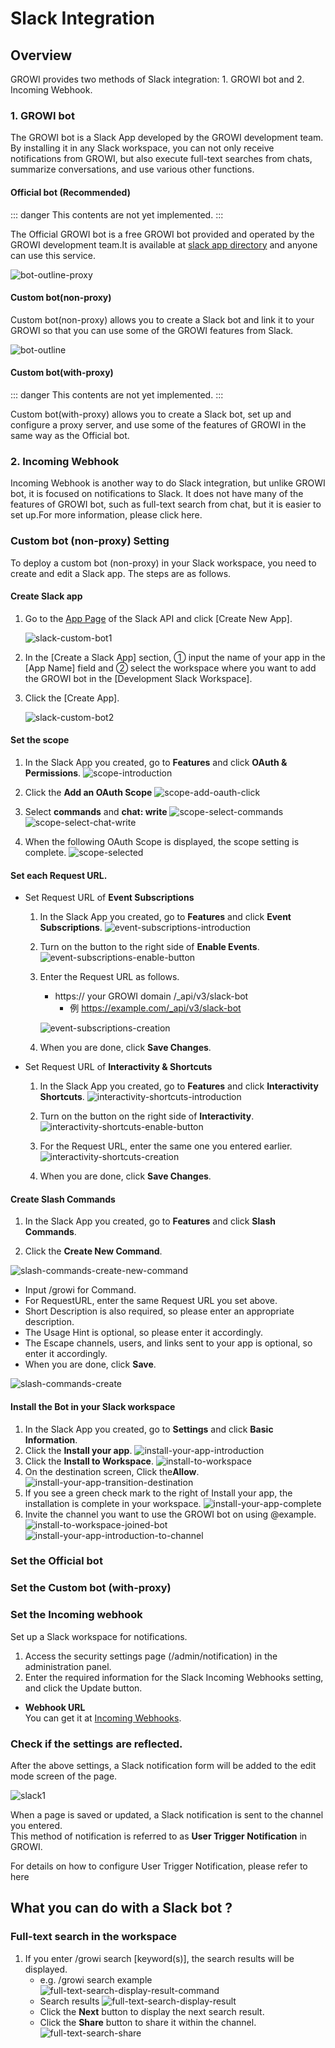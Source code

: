 # Slack Integration

## Overview

GROWI provides two methods of Slack integration: 1. GROWI bot and 2. Incoming Webhook.

### 1. GROWI bot

The GROWI bot is a Slack App developed by the GROWI development team. By installing it in any Slack workspace, you can not only receive notifications from GROWI, but also execute full-text searches from chats, summarize conversations, and use various other functions.

#### Official bot (Recommended)

::: danger
This contents are not yet implemented.
:::

The Official GROWI bot is a free GROWI bot provided and operated by the GROWI development team.It is available at [slack app directory](https://wsgrowi.slack.com/apps) and anyone can use this service.

<!--以下の図は暫定的なものです。https://youtrack.weseek.co.jp/issue/GW-5421 で差し替えます。-->

![bot-outline-proxy](../../../ja/admin-guide/management-cookbook/images/bot-outline-proxy.png)

#### Custom bot(non-proxy)

Custom bot(non-proxy) allows you to create a Slack bot and link it to your GROWI so that you can use some of the GROWI features from Slack.

<!--以下の図は暫定的なものです。https://youtrack.weseek.co.jp/issue/GW-5421 で差し替えます。-->

![bot-outline](../../../ja/admin-guide/management-cookbook/images/bot-outline.png)

#### Custom bot(with-proxy)

::: danger
This contents are not yet implemented.
:::

Custom bot(with-proxy) allows you to create a Slack bot, set up and configure a proxy server, and use some of the features of GROWI in the same way as the Official bot.

### 2. Incoming Webhook

<!-- リンク未実装: external-notification がまだ en では書かれていないため。 -->

Incoming Webhook is another way to do Slack integration, but unlike GROWI bot, it is focused on notifications to Slack. It does not have many of the features of GROWI bot, such as full-text search from chat, but it is easier to set up.For more information, please click here.

<!-- [通知の種類/設定方法](/ja/admin-guide/management-cookbook/external-notification.html#通知の種類-設定方法). -->

### Custom bot (non-proxy) Setting

To deploy a custom bot (non-proxy) in your Slack workspace, you need to create and edit a Slack app. The steps are as follows.

#### Create Slack app

1. Go to the [App Page](https://api.slack.com/apps) of the Slack API and click [Create New App].

   ![slack-custom-bot1](../../../ja/admin-guide/management-cookbook/images/slack-custom-bot1.png)

2. In the [Create a Slack App] section, ① input the name of your app in the [App Name] field and ② select the workspace where you want to add the GROWI bot in the [Development Slack Workspace].

3. Click the [Create App].

   ![slack-custom-bot2](../../../ja/admin-guide/management-cookbook/images/slack-custom-bot2.png)

#### Set the scope

1. In the Slack App you created, go to **Features** and click **OAuth & Permissions**.
   ![scope-introduction](../../../ja/admin-guide/management-cookbook//images/scope-introduction.png)
1. Click the **Add an OAuth Scope**
   ![scope-add-oauth-click](../../../ja/admin-guide/management-cookbook//images/scope-add-oauth-click.png)
1. Select **commands** and **chat: write**
   ![scope-select-commands](../../../ja/admin-guide/management-cookbook//images/scope-select-commands.png)
   ![scope-select-chat-write](../../../ja/admin-guide/management-cookbook//images/scope-add-chat-write.png)

1. When the following OAuth Scope is displayed, the scope setting is complete.
   ![scope-selected](../../../ja/admin-guide/management-cookbook//images/scope-selected.png)

#### Set each Request URL.

- Set Request URL of **Event Subscriptions**

  1. In the Slack App you created, go to **Features** and click **Event Subscriptions**.
     ![event-subscriptions-introduction](../../../ja/admin-guide/management-cookbook/images/event-subscriptions-introduction.png)

  1. Turn on the button to the right side of **Enable Events**.
     ![event-subscriptions-enable-button](../../../ja/admin-guide/management-cookbook/images/event-sucscriptions-enable-button.png)

  1. Enter the Request URL as follows.

     - https:// your GROWI domain /\_api/v3/slack-bot
       - 例 https://example.com/_api/v3/slack-bot

     ![event-subscriptions-creation](../../../ja/admin-guide/management-cookbook/images/event-sucscriptions-creation.png)

  1. When you are done, click **Save Changes**.

- Set Request URL of **Interactivity & Shortcuts**

  1. In the Slack App you created, go to **Features** and click **Interactivity Shortcuts**.
     ![interactivity-shortcuts-introduction](../../../ja/admin-guide/management-cookbook/images/interactivity-shortcuts-introduction.png)

  1. Turn on the button on the right side of **Interactivity**.
     ![interactivity-shortcuts-enable-button](../../../ja/admin-guide/management-cookbook/images/interactivity-shortcuts-enable-button.png)

  1. For the Request URL, enter the same one you entered earlier.
     ![interactivity-shortcuts-creation](../../../ja/admin-guide/management-cookbook/images/interactivity-shortcuts-creation.png)

  1. When you are done, click **Save Changes**.

#### Create Slash Commands

1. In the Slack App you created, go to **Features** and click **Slash Commands**.

<!-- ![slash-commands-introduction](../../../ja/admin-guide/management-cookbook/images/slash-commands-introduction.png) -->

2. Click the **Create New Command**.

![slash-commands-create-new-command](../../../ja/admin-guide/management-cookbook/images/slash-commands-create-new-command.png)

- Input /growi for Command.
- For RequestURL, enter the same Request URL you set above.
- Short Description is also required, so please enter an appropriate description.
- The Usage Hint is optional, so please enter it accordingly.
- The Escape channels, users, and links sent to your app is optional, so enter it accordingly.
- When you are done, click **Save**.

![slash-commands-create](../../../ja/admin-guide/management-cookbook/images/slash-commands-create.png)

#### Install the Bot in your Slack workspace

1. In the Slack App you created, go to **Settings** and click **Basic Information**.
1. Click the **Install your app**.
   ![install-your-app-introduction](../../../ja/admin-guide/management-cookbook/images/install-your-app-introduction.png)
1. Click the **Install to Workspace**.
   ![install-to-workspace](../../../ja/admin-guide/management-cookbook/images/install-to-workspace.png)
1. On the destination screen, Click the**Allow**.
   ![install-your-app-transition-destination](../../../ja/admin-guide/management-cookbook/images/install-your-app-transition-destination.png)
1. If you see a green check mark to the right of Install your app, the installation is complete in your workspace.
   ![install-your-app-complete](../../../ja/admin-guide/management-cookbook/images/install-your-app-complete.png)
1. Invite the channel you want to use the GROWI bot on using @example.
   <!-- 差し替え -->
   ![install-to-workspace-joined-bot](../../../ja/admin-guide/management-cookbook/images/install-to-workspace-joined-bot.png)
   ![install-your-app-introduction-to-channel](../../../ja/admin-guide/management-cookbook/images/install-your-app-introduction-to-channel.png)

### Set the Official bot

### Set the Custom bot (with-proxy)

<!-- TODO: GW-5372 「Slack/Mattermost への通知」の内容を適切なタイトルの下に移動させる -->

### Set the Incoming webhook

<!-- TODO: GW-5372 「Slack/Mattermost への通知」の内容を適切なタイトルの下に移動させる -->

Set up a Slack workspace for notifications.

1. Access the security settings page (/admin/notification) in the administration panel.
1. Enter the required information for the Slack Incoming Webhooks setting, and click the Update button.

- **Webhook URL**  
  You can get it at [Incoming Webhooks](https://slack.com/services/new/incoming-webhook).

### Check if the settings are reflected.

After the above settings, a Slack notification form will be added to the edit mode screen of the page.

<!-- 差し替え -->

![slack1](../../../ja/admin-guide/management-cookbook/images/slack1.png)

When a page is saved or updated, a Slack notification is sent to the channel you entered.  
This method of notification is referred to as **User Trigger Notification** in GROWI.

<!-- リンク未実装: external-notification がまだ en では書かれていないため。 -->

For details on how to configure User Trigger Notification, please refer to here

## What you can do with a Slack bot ?

### Full-text search in the workspace

1. If you enter /growi search [keyword(s)], the search results will be displayed.
   - e.g. /growi search example
     <!-- 差し替え全部 -->
     ![full-text-search-display-result-command](../../../ja/admin-guide/management-cookbook/images/full-text-search-display-result-command.png)
   - Search results
     ![full-text-search-display-result](../../../ja/admin-guide/management-cookbook/images/full-text-search-display-result.png)
   - Click the **Next** button to display the next search result.
     <!-- TODO post pictures after https://youtrack.weseek.co.jp/issue/GW-5283 -->
   - Click the **Share** button to share it within the channel.
     ![full-text-search-share](../../../ja/admin-guide/management-cookbook/images/full-text-search-share.png)

<!-- ### 複数ワークスペースの横断検索 (TBD) -->

<!-- ### Slack ログの記録 (TBD) -->
